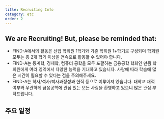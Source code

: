 ```yaml
---
title: Recruiting Info
category: etc
order: 2
---
```

## We are Recruiting! But, please be reminded that:
  - FIND-A에서의 활동은 신입 학회원 1학기와 기존 학회원 1+학기로 구성되며 학회원 모두는 총 2개 학기 이상을 연속으로 활동할 수 있어야 합니다. 
  - FIND-A는 통계학, 경제학, 컴퓨터 공학을 모두 포괄하는 금융공학 학회인 만큼 학회원에게 여러 영역에서 다양한 능력을 기대하고 있습니다. 사람에 따라 학습에 많은 시간이 필요할 수 있다는 점을 주의해주세요.
  - FIND-A는 학사/석사/박사과정성과 현직 등으로 이루어져 있습니다. 대학교 재적 여부와 무관하게 금융공학에 관심 있는 모든 사람을 환영하고 있으니 많은 관심 부탁드립니다. 


## 주요 일정
